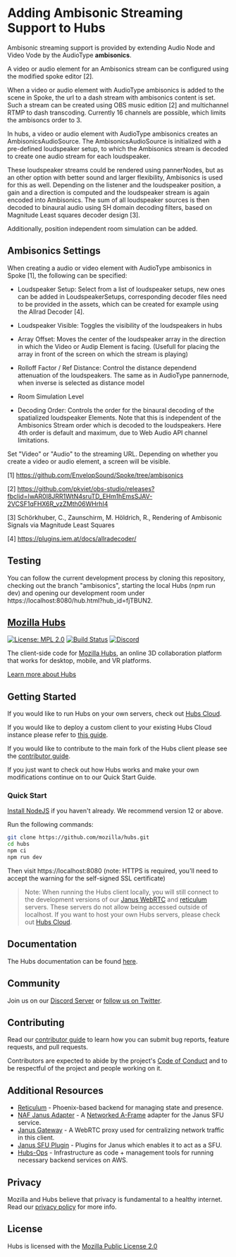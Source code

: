 # Adding Ambisonic Streaming Support to Hubs
Ambisonic streaming support is provided by extending Audio Node and Video Vode by the AudioType **ambisonics**.

A video or audio element for an Ambisonics stream can be configured using the modified spoke editor [2].

When a video or audio element with AudioType ambisonics is added to the scene in Spoke, the url to a dash stream with ambisonics content is set. Such a stream can be created using OBS music edition [2] and multichannel RTMP to dash transcoding. Currently 16 channels are possible, which limits the ambisoncs order to 3. 

In hubs, a video or audio element with AudioType ambisonics creates an AmbisonicsAudioSource. The AmbisonicsAudioSource is initialized with a pre-defined loudspeaker setup, to which the Ambisonics stream is decoded to create one audio stream for each loudspeaker. 

These loudspeaker streams could be rendered using pannerNodes, but as an other option with better sound and larger flexibility, Ambisonics is used for this as well. Depending on the listener and the loudspeaker position, a gain and a direction is computed and the loudspeaker stream is again encoded into Ambisonics. The sum of all loudspeaker sources is then decoded to binaural audio using SH domain decoding filters, based on Magnitude Least squares decoder design [3]. 

Additionally, position independent room simulation can be added. 

## Ambisonics Settings

When creating a audio or video element with AudioType ambisonics in Spoke [1], the following can be specified: 

- Loudspeaker Setup: Select from a list of loudspeaker setups, new ones can be added in LoudspeakerSetups, corresponding decoder files need to be provided in the assets, which can be       created for example using the Allrad Decoder [4]. 

- Loudspeaker Visible: Toggles the visibility of the loudspeakers in hubs

- Array Offset: Moves the center of the loudspeaker array in the direction in which the Video or Audip Element is facing. (Usefull for placing the array in front of the screen on which the stream is playing)

- Rolloff Factor / Ref Distance: Control the distance dependend attenuation of the loudspeakers. The same as in AudioType pannernode, when inverse is selected as distance model

- Room Simulation Level

- Decoding Order: Controls the order for the binaural decoding of the spatialized loudspeaker Elements. Note that this is independent of the Ambisonics Stream order which is decoded to the loudspeakers. Here 4th order is default and maximum, due to Web Audio API channel limitations.

Set "Video" or "Audio" to the streaming URL. Depending on whether you create a video or audio element, a screen will be visible. 

[1] https://github.com/EnvelopSound/Spoke/tree/ambisonics

[2] https://github.com/pkviet/obs-studio/releases?fbclid=IwAR0I8JRR1WtN4sruTD_EHm1hEmsSJAV-2VCSF1qFHX6R_vzZMth06WHrhI4

[3] Schörkhuber, C., Zaunschirm, M. Höldrich, R., Rendering of Ambisonic Signals via Magnitude Least Squares

[4] https://plugins.iem.at/docs/allradecoder/

## Testing
You can follow the current development process by cloning this repository, checking out the branch "ambisonics", starting the local Hubs (npm run dev) and opening our development room under https://localhost:8080/hub.html?hub_id=fjTBUN2.

## [Mozilla Hubs](https://hubs.mozilla.com/)

[![License: MPL 2.0](https://img.shields.io/badge/License-MPL%202.0-brightgreen.svg)](https://opensource.org/licenses/MPL-2.0) [![Build Status](https://travis-ci.org/mozilla/hubs.svg?branch=master)](https://travis-ci.org/mozilla/hubs) [![Discord](https://img.shields.io/discord/498741086295031808)](https://discord.gg/CzAbuGu)

The client-side code for [Mozilla Hubs](https://hubs.mozilla.com/), an online 3D collaboration platform that works for desktop, mobile, and VR platforms.

[Learn more about Hubs](https://hubs.mozilla.com/docs/welcome.html)

## Getting Started

If you would like to run Hubs on your own servers, check out [Hubs Cloud](https://hubs.mozilla.com/docs/hubs-cloud-intro.html).

If you would like to deploy a custom client to your existing Hubs Cloud instance please refer to [this guide](https://hubs.mozilla.com/docs/hubs-cloud-custom-clients.html).

If you would like to contribute to the main fork of the Hubs client please see the [contributor guide](./CONTRIBUTING.md).

If you just want to check out how Hubs works and make your own modifications continue on to our Quick Start Guide.

### Quick Start

[Install NodeJS](https://nodejs.org) if you haven't already. We recommend version 12 or above.

Run the following commands:

```bash
git clone https://github.com/mozilla/hubs.git
cd hubs
npm ci
npm run dev
```

Then visit https://localhost:8080 (note: HTTPS is required, you'll need to accept the warning for the self-signed SSL certificate)

> Note: When running the Hubs client locally, you will still connect to the development versions of our [Janus WebRTC](https://github.com/mozilla/janus-plugin-sfu) and [reticulum](https://github.com/mozilla/reticulum) servers. These servers do not allow being accessed outside of localhost. If you want to host your own Hubs servers, please check out [Hubs Cloud](https://hubs.mozilla.com/docs/hubs-cloud-intro.html).

## Documentation

The Hubs documentation can be found [here](https://hubs.mozilla.com/docs).

## Community

Join us on our [Discord Server](https://discord.gg/CzAbuGu) or [follow us on Twitter](https://twitter.com/MozillaHubs).

## Contributing

Read our [contributor guide](./CONTRIBUTING.md) to learn how you can submit bug reports, feature requests, and pull requests.

Contributors are expected to abide by the project's [Code of Conduct](./CODE_OF_CONDUCT.md) and to be respectful of the project and people working on it. 

## Additional Resources

* [Reticulum](https://github.com/mozilla/reticulum) - Phoenix-based backend for managing state and presence.
* [NAF Janus Adapter](https://github.com/mozilla/naf-janus-adapter) - A [Networked A-Frame](https://github.com/networked-aframe) adapter for the Janus SFU service.
* [Janus Gateway](https://github.com/meetecho/janus-gateway) - A WebRTC proxy used for centralizing network traffic in this client.
* [Janus SFU Plugin](https://github.com/mozilla/janus-plugin-sfu) - Plugins for Janus which enables it to act as a SFU.
* [Hubs-Ops](https://github.com/mozilla/hubs-ops) - Infrastructure as code + management tools for running necessary backend services on AWS.

## Privacy

Mozilla and Hubs believe that privacy is fundamental to a healthy internet. Read our [privacy policy](./PRIVACY.md) for more info.

## License

Hubs is licensed with the [Mozilla Public License 2.0](./LICENSE)
